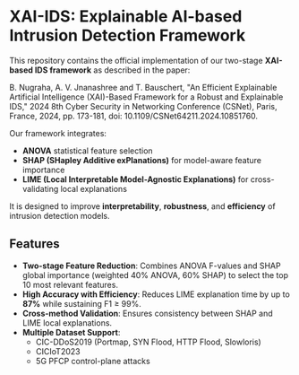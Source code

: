 # XAI-IDS: Explainable AI-based Intrusion Detection Framework

This repository contains the official implementation of our two-stage **XAI-based IDS framework** as described in the paper:

B. Nugraha, A. V. Jnanashree and T. Bauschert, "An Efficient Explainable Artificial Intelligence (XAI)-Based Framework for a Robust and Explainable IDS," 2024 8th Cyber Security in Networking Conference (CSNet), Paris, France, 2024, pp. 173-181, doi: 10.1109/CSNet64211.2024.10851760.

Our framework integrates:
- **ANOVA** statistical feature selection
- **SHAP (SHapley Additive exPlanations)** for model-aware feature importance
- **LIME (Local Interpretable Model-Agnostic Explanations)** for cross-validating local explanations

It is designed to improve **interpretability**, **robustness**, and **efficiency** of intrusion detection models.

## Features

- **Two-stage Feature Reduction**: Combines ANOVA F-values and SHAP global importance (weighted 40% ANOVA, 60% SHAP) to select the top 10 most relevant features.
- **High Accuracy with Efficiency**: Reduces LIME explanation time by up to **87%** while sustaining F1 ≥ 99%.
- **Cross-method Validation**: Ensures consistency between SHAP and LIME local explanations.
- **Multiple Dataset Support**:
  - CIC-DDoS2019 (Portmap, SYN Flood, HTTP Flood, Slowloris)
  - CICIoT2023
  - 5G PFCP control-plane attacks
